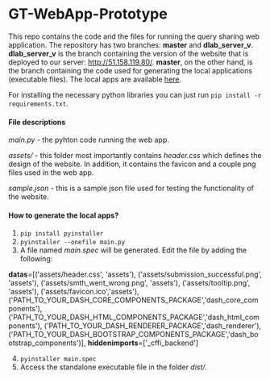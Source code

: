 # GT-WebApp-Prototype

This repo contains the code and the files for running the query sharing web application. The repository has two branches: **master** and **dlab_server_v**. **dlab_server_v** is the branch containing the version of the website that is deployed to our server: http://51.158.119.80/. **master**, on the other hand, is the branch containing the code used for generating the local applications (executable files). The local apps are available [here](https://www.dropbox.com/sh/d9xx4hhoxvgw45t/AACG5BXsMzooYKOiYAHCHYmKa?dl=0). 

For installing the necessary python libraries you can just run ```pip install -r requirements.txt```.

#### File descriptions

*main.py* - the pyhton code running the web app.

*assets/* - this folder most importantly contains *header.css* which defines the design of the website. In addition, it contains the favicon and a couple png files used in the web app.

*sample.json* - this is a sample json file used for testing the functionality of the website.

#### How to generate the local apps?

1. ```pip install pyinstaller```
2. ```pyinstaller --onefile main.py```
3. A file named *main.spec* will be generated. Edit the file by adding the following:

**datas**=[('assets/header.css', 'assets'),
('assets/submission_successful.png', 'assets'),
('assets/smth_went_wrong.png', 'assets'),
('assets/tooltip.png', 'assets'),
('assets/favicon.ico','assets'),
('PATH_TO_YOUR_DASH_CORE_COMPONENTS_PACKAGE','dash_core_components'),
('PATH_TO_YOUR_DASH_HTML_COMPONENTS_PACKAGE','dash_html_components'),
('PATH_TO_YOUR_DASH_RENDERER_PACKAGE','dash_renderer'),
('PATH_TO_YOUR_DASH_BOOTSTRAP_COMPONENTS_PACKAGE','dash_bootstrap_components')],
**hiddenimports**=['_cffi_backend']

4. ```pyinstaller main.spec```
5. Access the standalone executable file in the folder *dist/*.

